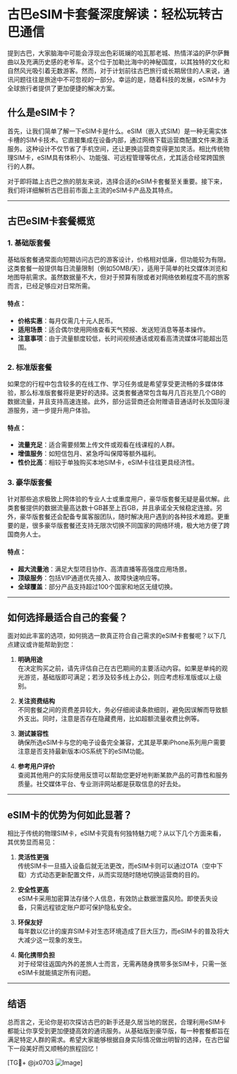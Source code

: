 # 古巴eSIM卡套餐深度解读：轻松玩转古巴通信

提到古巴，大家脑海中可能会浮现出色彩斑斓的哈瓦那老城、热情洋溢的萨尔萨舞曲以及充满历史感的老爷车。这个位于加勒比海中的神秘国度，以其独特的文化和自然风光吸引着无数游客。然而，对于计划前往古巴旅行或长期居住的人来说，通讯问题往往是旅途中不可忽视的一部分。幸运的是，随着科技的发展，eSIM卡为全球旅行者提供了更加便捷的解决方案。

## 什么是eSIM卡？

首先，让我们简单了解一下eSIM卡是什么。eSIM（嵌入式SIM）是一种无需实体卡槽的SIM卡技术。它直接集成在设备内部，通过网络下载运营商配置文件来激活服务。这种设计不仅节省了手机空间，还让更换运营商变得更加灵活。相比传统物理SIM卡，eSIM具有体积小、功能强、可远程管理等优点，尤其适合经常跨国旅行的人群。

对于即将踏上古巴之旅的朋友来说，选择合适的eSIM卡套餐至关重要。接下来，我们将详细解析古巴目前市面上主流的eSIM卡产品及其特点。

---

## 古巴eSIM卡套餐概览

### 1. **基础版套餐**
基础版套餐通常面向短期访问古巴的游客设计，价格相对低廉，但功能较为有限。这类套餐一般提供每日流量限制（例如50MB/天），适用于简单的社交媒体浏览和地图导航需求。虽然数据量不大，但对于预算有限或者对网络依赖程度不高的旅客而言，已经足够应对日常所需。

#### 特点：
- **价格实惠**：每月仅需几十元人民币。
- **适用场景**：适合偶尔使用网络查看天气预报、发送短消息等基本操作。
- **注意事项**：由于流量额度较低，长时间视频通话或观看高清流媒体可能超出范围。

### 2. **标准版套餐**
如果您的行程中包含较多的在线工作、学习任务或是希望享受更流畅的多媒体体验，那么标准版套餐将是更好的选择。这类套餐通常包含每月几百兆至几个GB的数据流量，并且支持高速连接。此外，部分运营商还会附赠语音通话时长及国际漫游服务，进一步提升用户体验。

#### 特点：
- **流量充足**：适合需要频繁上传文件或观看在线课程的人群。
- **增值服务**：如短信包月、紧急呼叫保障等额外福利。
- **性价比高**：相较于单独购买本地SIM卡，eSIM卡往往更具经济性。

### 3. **豪华版套餐**
针对那些追求极致上网体验的专业人士或重度用户，豪华版套餐无疑是最优解。此类套餐提供的数据流量高达数十GB甚至上百GB，并且承诺全天候稳定连接。另外，豪华版套餐还会配备专属客服团队，随时解决用户遇到的各种技术难题。更重要的是，很多豪华版套餐还支持无限次切换不同国家的网络环境，极大地方便了跨国商务人士。

#### 特点：
- **超大流量池**：满足大型项目协作、高清直播等高强度应用场景。
- **顶级服务**：包括VIP通道优先接入、故障快速响应等。
- **全球覆盖**：部分产品支持超过100个国家和地区无缝切换。

---

## 如何选择最适合自己的套餐？

面对如此丰富的选项，如何挑选一款真正符合自己需求的eSIM卡套餐呢？以下几点建议或许能帮助到您：

1. **明确用途**  
   在决定购买之前，请先评估自己在古巴期间的主要活动内容。如果是单纯的观光游览，基础版即可满足；若涉及较多线上办公，则应考虑标准版或以上级别。

2. **关注资费结构**  
   不同套餐之间的资费差异较大，务必仔细阅读条款细则，避免因误解而导致额外支出。同时，注意是否存在隐藏费用，比如超额流量收费比例等。

3. **测试兼容性**  
   确保所选eSIM卡与您的电子设备完全兼容，尤其是苹果iPhone系列用户需要注意是否支持最新版本iOS系统下的eSIM功能。

4. **参考用户评价**  
   查阅其他用户的实际使用反馈可以帮助您更好地判断某款产品的可靠性和服务质量。社交媒体平台、专业测评网站都是获取信息的好去处。

---

## eSIM卡的优势为何如此显著？

相比于传统的物理SIM卡，eSIM卡究竟有何独特魅力呢？从以下几个方面来看，其优势显而易见：

1. **灵活性更强**  
   传统SIM卡一旦插入设备后就无法更改，而eSIM卡则可以通过OTA（空中下载）方式动态更新配置文件，从而实现随时随地切换运营商的目的。

2. **安全性更高**  
   eSIM卡采用加密算法存储个人信息，有效防止数据泄露风险。即使丢失设备，只需远程锁定账户即可保护隐私安全。

3. **环保友好**  
   每年数以亿计的废弃SIM卡对生态环境造成了巨大压力，而eSIM卡的普及将大大减少这一现象的发生。

4. **简化携带负担**  
   对于经常往返国内外的差旅人士而言，无需再随身携带多张SIM卡，只需一张eSIM卡就能搞定所有问题。

---

## 结语

总而言之，无论你是初次探访古巴的新手还是久居当地的居民，合理利用eSIM卡都能让你享受到更加便捷高效的通讯服务。从基础版到豪华版，每一种套餐都旨在满足特定人群的需求。希望大家能够根据自身实际情况做出明智的选择，在古巴留下一段美好而又顺畅的旅程回忆！

[TG💪+ @jx0703 ![Image](https://github.com/user-attachments/assets/dbca1d08-cadb-493c-b0ec-ad6f7a83f270)]